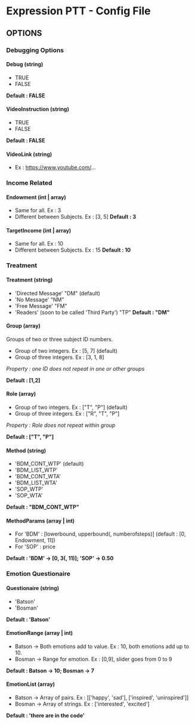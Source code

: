 # Expression PTT - Config File

## OPTIONS
### Debugging Options
#### Debug (string)
* TRUE
* FALSE

__Default : FALSE__

#### VideoInstruction (string)
* TRUE
* FALSE

__Default : FALSE__

#### VideoLink (string)
* Ex : https://www.youtube.com/...

### Income Related
#### Endowment (int | array)
* Same for all. Ex : 3
* Different between Subjects. Ex : [3, 5]
__Default : 3__

#### TargetIncome (int | array)
* Same for all. Ex : 10
* Different between Subjects. Ex : 15
__Default : 10__

### Treatment
#### Treatment (string)
* 'Directed Message' "DM" (default)
* 'No Message' "NM"
* 'Free Message' "FM"
* 'Readers' (soon to be called 'Third Party') "TP"
__Default : "DM"__


#### Group (array)
Groups of two or three subject ID numbers.
* Group of two integers. Ex : [5, 7] (default)
* Group of three integers. Ex : [3, 1, 8]

*Property : one ID does not repeat in one or other
groups*

__Default : [1,2]__


#### Role (array)
* Group of two integers. Ex : ["T", "P"] (default)
* Group of three integers. Ex : ["R", "T", "P"]

*Property : Role does not repeat within group*

__Default : ["T", "P"]__

#### Method (string)
* 'BDM_CONT_WTP' (default)
* 'BDM_LIST_WTP'
* 'BDM_CONT_WTA'
* 'BDM_LIST_WTA'
* 'SOP_WTP'
* 'SOP_WTA'

__Default : "BDM_CONT_WTP"__

#### MethodParams (array | int)
* For 'BDM' : [lowerbound, upperbound(, numberofsteps)] (default : [0, Endowment, 11])
* For 'SOP' : price

__Default : 'BDM' -> [0, 3(, 11)]; 'SOP' -> 0.50__

### Emotion Questionaire
#### Questionaire (string)
* 'Batson'
* 'Bosman'

__Default : 'Batson'__

#### EmotionRange (array | int)
* Batson -> Both emotions add to value. Ex : 10, both emotions add up to 10.
* Bosman -> Range for emotion. Ex : [0,9], slider goes from 0 to 9

__Default : Batson -> 10; Bosman -> 7__

#### EmotionList (array)
* Batson -> Array of pairs. Ex : [['happy', 'sad'], ['inspired', 'uninspired']]
* Bosman -> Array of strings. Ex : ['interested', 'excited']

__Default : 'there are in the code'__
